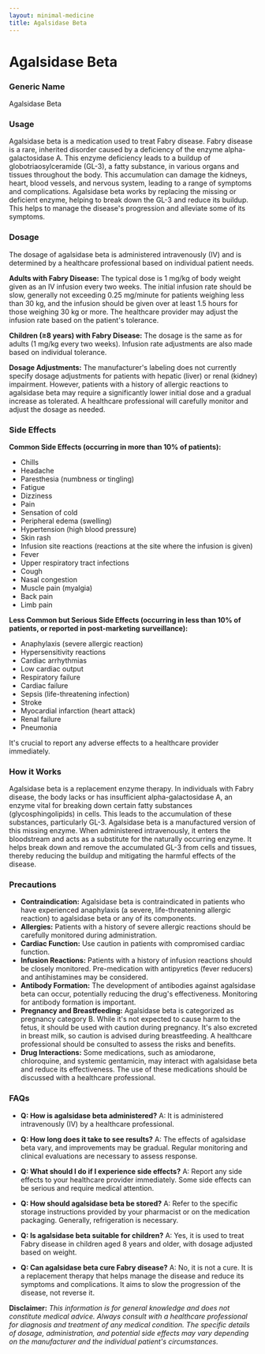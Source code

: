 ```yaml
---
layout: minimal-medicine
title: Agalsidase Beta
---
```


# Agalsidase Beta
### Generic Name
Agalsidase Beta

### Usage
Agalsidase beta is a medication used to treat Fabry disease.  Fabry disease is a rare, inherited disorder caused by a deficiency of the enzyme alpha-galactosidase A. This enzyme deficiency leads to a buildup of globotriaosylceramide (GL-3), a fatty substance, in various organs and tissues throughout the body. This accumulation can damage the kidneys, heart, blood vessels, and nervous system, leading to a range of symptoms and complications. Agalsidase beta works by replacing the missing or deficient enzyme, helping to break down the GL-3 and reduce its buildup.  This helps to manage the disease's progression and alleviate some of its symptoms.


### Dosage
The dosage of agalsidase beta is administered intravenously (IV) and is determined by a healthcare professional based on individual patient needs.

**Adults with Fabry Disease:** The typical dose is 1 mg/kg of body weight given as an IV infusion every two weeks.  The initial infusion rate should be slow, generally not exceeding 0.25 mg/minute for patients weighing less than 30 kg, and the infusion should be given over at least 1.5 hours for those weighing 30 kg or more.  The healthcare provider may adjust the infusion rate based on the patient's tolerance.

**Children (≥8 years) with Fabry Disease:** The dosage is the same as for adults (1 mg/kg every two weeks).  Infusion rate adjustments are also made based on individual tolerance.


**Dosage Adjustments:**  The manufacturer's labeling does not currently specify dosage adjustments for patients with hepatic (liver) or renal (kidney) impairment. However,  patients with a history of allergic reactions to agalsidase beta may require a significantly lower initial dose and a gradual increase as tolerated.  A healthcare professional will carefully monitor and adjust the dosage as needed.


### Side Effects

**Common Side Effects (occurring in more than 10% of patients):**

*   Chills
*   Headache
*   Paresthesia (numbness or tingling)
*   Fatigue
*   Dizziness
*   Pain
*   Sensation of cold
*   Peripheral edema (swelling)
*   Hypertension (high blood pressure)
*   Skin rash
*   Infusion site reactions (reactions at the site where the infusion is given)
*   Fever
*   Upper respiratory tract infections
*   Cough
*   Nasal congestion
*   Muscle pain (myalgia)
*   Back pain
*   Limb pain


**Less Common but Serious Side Effects (occurring in less than 10% of patients, or reported in post-marketing surveillance):**

*   Anaphylaxis (severe allergic reaction)
*   Hypersensitivity reactions
*   Cardiac arrhythmias
*   Low cardiac output
*   Respiratory failure
*   Cardiac failure
*   Sepsis (life-threatening infection)
*   Stroke
*   Myocardial infarction (heart attack)
*   Renal failure
*   Pneumonia


It's crucial to report any adverse effects to a healthcare provider immediately.


### How it Works
Agalsidase beta is a replacement enzyme therapy.  In individuals with Fabry disease, the body lacks or has insufficient alpha-galactosidase A, an enzyme vital for breaking down certain fatty substances (glycosphingolipids) in cells. This leads to the accumulation of these substances, particularly GL-3.  Agalsidase beta is a manufactured version of this missing enzyme.  When administered intravenously, it enters the bloodstream and acts as a substitute for the naturally occurring enzyme. It helps break down and remove the accumulated GL-3 from cells and tissues, thereby reducing the buildup and mitigating the harmful effects of the disease.


### Precautions

*   **Contraindication:** Agalsidase beta is contraindicated in patients who have experienced anaphylaxis (a severe, life-threatening allergic reaction) to agalsidase beta or any of its components.
*   **Allergies:** Patients with a history of severe allergic reactions should be carefully monitored during administration.
*   **Cardiac Function:** Use caution in patients with compromised cardiac function.
*   **Infusion Reactions:** Patients with a history of infusion reactions should be closely monitored.  Pre-medication with antipyretics (fever reducers) and antihistamines may be considered.
*   **Antibody Formation:**  The development of antibodies against agalsidase beta can occur, potentially reducing the drug's effectiveness. Monitoring for antibody formation is important.
*   **Pregnancy and Breastfeeding:** Agalsidase beta is categorized as pregnancy category B.  While it's not expected to cause harm to the fetus, it should be used with caution during pregnancy. It's also excreted in breast milk, so caution is advised during breastfeeding.  A healthcare professional should be consulted to assess the risks and benefits.
*   **Drug Interactions:**  Some medications, such as amiodarone, chloroquine, and systemic gentamicin, may interact with agalsidase beta and reduce its effectiveness.  The use of these medications should be discussed with a healthcare professional.


### FAQs

*   **Q: How is agalsidase beta administered?**  A: It is administered intravenously (IV) by a healthcare professional.

*   **Q: How long does it take to see results?** A: The effects of agalsidase beta vary, and improvements may be gradual.  Regular monitoring and clinical evaluations are necessary to assess response.

*   **Q: What should I do if I experience side effects?** A: Report any side effects to your healthcare provider immediately.  Some side effects can be serious and require medical attention.

*   **Q: How should agalsidase beta be stored?** A:  Refer to the specific storage instructions provided by your pharmacist or on the medication packaging. Generally, refrigeration is necessary.

*   **Q: Is agalsidase beta suitable for children?** A:  Yes, it is used to treat Fabry disease in children aged 8 years and older, with dosage adjusted based on weight.

*   **Q: Can agalsidase beta cure Fabry disease?** A:  No, it is not a cure. It is a replacement therapy that helps manage the disease and reduce its symptoms and complications.  It aims to slow the progression of the disease, not reverse it.

**Disclaimer:** *This information is for general knowledge and does not constitute medical advice.  Always consult with a healthcare professional for diagnosis and treatment of any medical condition.  The specific details of dosage, administration, and potential side effects may vary depending on the manufacturer and the individual patient's circumstances.*
